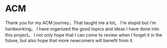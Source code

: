 # ACM
Thank you for my ACM journey，That taught me a lot。
I'm stupid but i'm hardworking。
I have organized the good topics and ideas I have done into this project。
I not only hope that I can come to review when I forget it in the future, but also hope that more newcomers will benefit from it.